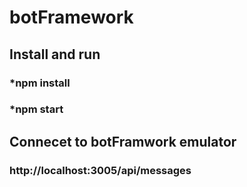 # botFramework

## Install and run 
### *npm install 
### *npm start

## Connecet to botFramwork emulator
### http://localhost:3005/api/messages


